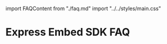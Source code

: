 import FAQContent from "./faq.md"
import "../../styles/main.css"

<Hero slots=" heading" background="rgb(0,0,0)" hideBreadcrumbNav={false} className="faq-editor-page"/>

# Express Embed SDK FAQ

<FAQContent/>



